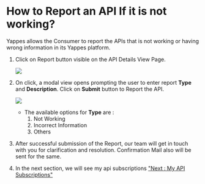 How to Report an API If it is not working?
==========================================

Yappes allows the Consumer to report the APIs that is not working or
having wrong information in its Yappes platform.

1.  Click on Report button visible on the API Details View Page.

    ![](../images/report_api/report_api_01.png)

2.  On click, a modal view opens prompting the user to enter report
    **Type** and **Description**. Click on **Submit** button to Report
    the API.

    ![](../images/report_api/report_api_02.png)

    -   The available options for **Type** are :
        1.  Not Working
        2.  Incorrect Information
        3.  Others

3.  After successful submission of the Report, our team will get in
    touch with you for clarification and resolution. Confirmation Mail
    also will be sent for the same.
4.  In the next section, we will see my api subscriptions ["Next : My
    API Subscriptions"](my_api_subscriptions)
